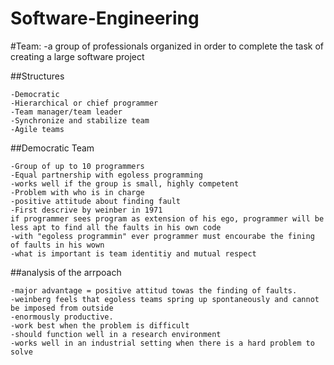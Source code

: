 # Software-Engineering

#Team:
-a group of professionals organized in order to complete the task of creating a large software project

  ##Structures
  
    -Democratic 
    -Hierarchical or chief programmer
    -Team manager/team leader 
    -Synchronize and stabilize team
    -Agile teams
    
  ##Democratic Team
  
    -Group of up to 10 programmers
    -Equal partnership with egoless programming
    -works well if the group is small, highly competent
    -Problem with who is in charge
    -positive attitude about finding fault
    -First descrive by weinber in 1971
    if programmer sees program as extension of his ego, programmer will be less apt to find all the faults in his own code
    -with "egoless programmin" ever programmer must encourabe the fining of faults in his wown
    -what is important is team identitiy and mutual respect
    
    
##analysis of the arrpoach

    -major advantage = positive attitud towas the finding of faults.
    -weinberg feels that egoless teams spring up spontaneously and cannot be imposed from outside
    -enormously productive.
    -work best when the problem is difficult
    -should function well in a research environment
    -works well in an industrial setting when there is a hard problem to solve
